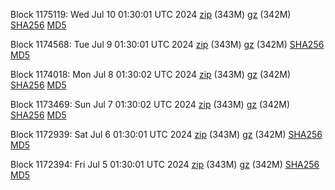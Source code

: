 Block 1175119: Wed Jul 10 01:30:01 UTC 2024 [zip](https://files.01coin.io/mainnet/2024-07-10/bootstrap.dat.zip) (343M) [gz](https://files.01coin.io/mainnet/2024-07-10/bootstrap.dat.tar.gz) (342M) [SHA256](https://files.01coin.io/mainnet/2024-07-10/sha256.txt) [MD5](https://files.01coin.io/mainnet/2024-07-10/md5.txt)

Block 1174568: Tue Jul  9 01:30:01 UTC 2024 [zip](https://files.01coin.io/mainnet/2024-07-09/bootstrap.dat.zip) (343M) [gz](https://files.01coin.io/mainnet/2024-07-09/bootstrap.dat.tar.gz) (342M) [SHA256](https://files.01coin.io/mainnet/2024-07-09/sha256.txt) [MD5](https://files.01coin.io/mainnet/2024-07-09/md5.txt)

Block 1174018: Mon Jul  8 01:30:02 UTC 2024 [zip](https://files.01coin.io/mainnet/2024-07-08/bootstrap.dat.zip) (343M) [gz](https://files.01coin.io/mainnet/2024-07-08/bootstrap.dat.tar.gz) (342M) [SHA256](https://files.01coin.io/mainnet/2024-07-08/sha256.txt) [MD5](https://files.01coin.io/mainnet/2024-07-08/md5.txt)

Block 1173469: Sun Jul  7 01:30:02 UTC 2024 [zip](https://files.01coin.io/mainnet/2024-07-07/bootstrap.dat.zip) (343M) [gz](https://files.01coin.io/mainnet/2024-07-07/bootstrap.dat.tar.gz) (342M) [SHA256](https://files.01coin.io/mainnet/2024-07-07/sha256.txt) [MD5](https://files.01coin.io/mainnet/2024-07-07/md5.txt)

Block 1172939: Sat Jul  6 01:30:01 UTC 2024 [zip](https://files.01coin.io/mainnet/2024-07-06/bootstrap.dat.zip) (343M) [gz](https://files.01coin.io/mainnet/2024-07-06/bootstrap.dat.tar.gz) (342M) [SHA256](https://files.01coin.io/mainnet/2024-07-06/sha256.txt) [MD5](https://files.01coin.io/mainnet/2024-07-06/md5.txt)

Block 1172394: Fri Jul  5 01:30:01 UTC 2024 [zip](https://files.01coin.io/mainnet/2024-07-05/bootstrap.dat.zip) (343M) [gz](https://files.01coin.io/mainnet/2024-07-05/bootstrap.dat.tar.gz) (342M) [SHA256](https://files.01coin.io/mainnet/2024-07-05/sha256.txt) [MD5](https://files.01coin.io/mainnet/2024-07-05/md5.txt)

